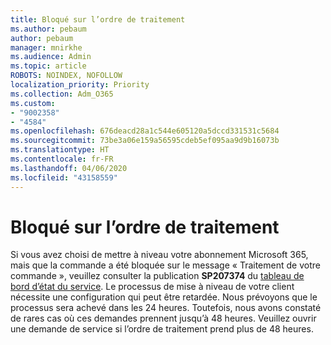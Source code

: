 ```yaml
---
title: Bloqué sur l’ordre de traitement
ms.author: pebaum
author: pebaum
manager: mnirkhe
ms.audience: Admin
ms.topic: article
ROBOTS: NOINDEX, NOFOLLOW
localization_priority: Priority
ms.collection: Adm_O365
ms.custom:
- "9002358"
- "4584"
ms.openlocfilehash: 676deacd28a1c544e605120a5dccd331531c5684
ms.sourcegitcommit: 73be3a06e159a56595cdeb5ef095aa9d9b16073b
ms.translationtype: HT
ms.contentlocale: fr-FR
ms.lasthandoff: 04/06/2020
ms.locfileid: "43158559"
---
```

# <a name="stuck-on-processing-order"></a>Bloqué sur l’ordre de traitement

Si vous avez choisi de mettre à niveau votre abonnement Microsoft 365, mais que la commande a été bloquée sur le message « Traitement de votre commande », veuillez consulter la publication **SP207374** du [tableau de bord d’état du service](https://admin.microsoft.com/AdminPortal/Home?adminportal=1&msCV=%2BbOQtMNsz0ei8f5z.0.36#/servicehealth). Le processus de mise à niveau de votre client nécessite une configuration qui peut être retardée. Nous prévoyons que le processus sera achevé dans les 24 heures. Toutefois, nous avons constaté de rares cas où ces demandes prennent jusqu’à 48 heures. Veuillez ouvrir une demande de service si l’ordre de traitement prend plus de 48 heures.
